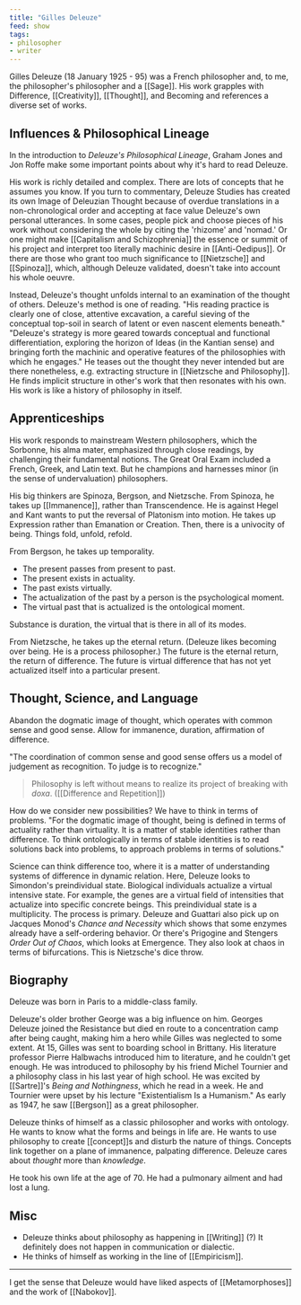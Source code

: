 ```yaml
---
title: "Gilles Deleuze"
feed: show
tags:
- philosopher
- writer
---
```


Gilles Deleuze (18 January 1925 - 95) was a French philosopher and, to me, the philosopher's philosopher and a [[Sage]]. His work grapples with Difference, [[Creativity]], [[Thought]], and Becoming and references a diverse set of works. 

## Influences & Philosophical Lineage

In the introduction to _Deleuze's Philosophical Lineage_, Graham Jones and Jon Roffe make some important points about why it's hard to read Deleuze.

His work is richly detailed and complex. There are lots of concepts that he assumes you know. If you turn to commentary, Deleuze Studies has created its own Image of Deleuzian Thought because of overdue translations in a non-chronological order and accepting at face value Deleuze's own personal utterances. In some cases, people pick and choose pieces of his work without considering the whole by citing the 'rhizome' and 'nomad.' Or one might make [[Capitalism and Schizophrenia]] the essence or summit of his project and interpret too literally machinic desire in [[Anti-Oedipus]]. Or there are those who grant too much significance to [[Nietzsche]] and [[Spinoza]], which, although Deleuze validated, doesn't take into account his whole oeuvre.

Instead, Deleuze's thought unfolds internal to an examination of the thought of others. Deleuze's method is one of reading. "His reading practice is clearly one of close, attentive excavation, a careful sieving of the conceptual top-soil in search of latent or even nascent elements beneath." "Deleuze's strategy is more geared towards conceptual and functional differentiation, exploring the horizon of Ideas (in the Kantian sense) and bringing forth the machinic and operative features of the philosophies with which he engages." He teases out the thought they never intended but are there nonetheless, e.g. extracting structure in [[Nietzsche and Philosophy]]. He finds implicit structure in other's work that then resonates with his own. His work is like a history of philosophy in itself. 

## Apprenticeships

His work responds to mainstream Western philosophers, which the Sorbonne, his alma mater, emphasized through close readings, by challenging their fundamental notions. The Great Oral Exam included a French, Greek, and Latin text. But he champions and harnesses minor (in the sense of undervaluation) philosophers. 

His big thinkers are Spinoza, Bergson, and Nietzsche. From Spinoza, he takes up [[Immanence]], rather than Transcendence. He is against Hegel and Kant wants to put the reversal of Platonism into motion. He takes up Expression rather than Emanation or Creation. Then, there is a univocity of being. Things fold, unfold, refold. 

From Bergson, he takes up temporality. 

- The present passes from present to past. 
- The present exists in actuality. 
- The past exists virtually. 
- The actualization of the past by a person is the psychological moment.
- The virtual past that is actualized is the ontological moment.

Substance is duration, the virtual that is there in all of its modes. 

From Nietzsche, he takes up the eternal return. (Deleuze likes becoming over being. He is a process philosopher.) The future is the eternal return, the return of difference. The future is virtual difference that has not yet actualized itself into a particular present. 

## Thought, Science, and Language

Abandon the dogmatic image of thought, which operates with common sense and good sense. Allow for immanence, duration, affirmation of difference.

"The coordination of common sense and good sense offers us a model of judgement as recognition. To judge is to recognize."

> Philosophy is left without means to realize its project of breaking with _doxa_. ([[Difference and Repetition]])

How do we consider new possibilities? We have to think in terms of problems. "For the dogmatic image of thought, being is defined in terms of actuality rather than virtuality. It is a matter of stable identities rather than difference. To think ontologically in terms of stable identities is to read solutions back into problems, to approach problems in terms of solutions."

Science can think difference too, where it is a matter of understanding systems of difference in dynamic relation. Here, Deleuze looks to Simondon's preindividual state. Biological individuals actualize a virtual intensive state. For example, the genes are a virtual field of intensities that actualize into specific concrete beings. This preindividual state is a multiplicity. The process is primary. Deleuze and Guattari also pick up on Jacques Monod's _Chance and Necessity_ which shows that some enzymes already have a self-ordering behavior. Or there's Prigogine and Stengers _Order Out of Chaos_, which looks at Emergence. They also look at chaos in terms of bifurcations. This is Nietzsche's dice throw.

## Biography

Deleuze was born in Paris to a middle-class family. 

Deleuze's older brother George was a big influence on him. Georges Deleuze joined the Resistance but died en route to a concentration camp after being caught, making him a hero while Gilles was neglected to some extent. At 15, Gilles was sent to boarding school in Brittany. His literature professor Pierre Halbwachs introduced him to literature, and he couldn't get enough. He was introduced to philosophy by his friend Michel Tournier and a philosophy class in his last year of high school. He was excited by [[Sartre]]'s _Being and Nothingness_, which he read in a week. He and Tournier were upset by his lecture "Existentialism Is a Humanism." As early as 1947, he saw [[Bergson]] as a great philosopher.

Deleuze thinks of himself as a classic philosopher and works with ontology. He wants to know what the forms and beings in life are. He wants to use philosophy to create [[concept]]s and disturb the nature of things. Concepts link together on a plane of immanence, palpating difference. Deleuze cares about _thought_ more than _knowledge_.


He took his own life at the age of 70. He had a pulmonary ailment and had lost a lung. 

## Misc

- Deleuze thinks about philosophy as happening in [[Writing]] (?) It definitely does not happen in communication or dialectic. 
- He thinks of himself as working in the line of [[Empiricism]]. 



---

I get the sense that Deleuze would have liked aspects of [[Metamorphoses]] and the work of [[Nabokov]].
